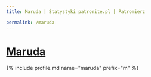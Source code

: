 ```yaml
---
title: Maruda | Statystyki patronite.pl | Patromierz

permalink: /maruda
---
```


# [Maruda](https://patronite.pl/maruda)

{% include profile.md name="maruda" prefix="m" %}
